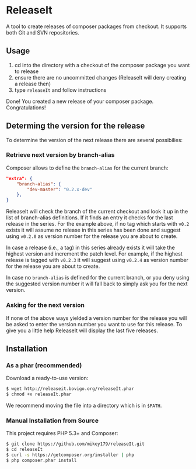 # ReleaseIt

A tool to create releases of composer packages from checkout. It supports both
Git and SVN repositories.


## Usage

1. cd into the directory with a checkout of the composer package you want to release
1. ensure there are no uncommitted changes (ReleaseIt will deny creating a release then)
1. type `releaseIt` and follow instructions

Done! You created a new release of your composer package. Congratulations!


## Determing the version for the release

To determine the version of the next release there are several possibilies:

### Retrieve next version by branch-alias

Composer allows to define the `branch-alias` for the current branch:

```json
"extra": {
    "branch-alias": {
        "dev-master": "0.2.x-dev"
    },
}
```

ReleaseIt will check the branch of the current checkout and look it up in the
list of branch-alias definitions. If it finds an entry it checks for the last
release in the series. For the example above, if no tag which starts with `v0.2`
exists it will assume no release in this series has been done and suggest using
`v0.2.0` as version number for the release you are about to create.

In case a release (i.e., a tag) in this series already exists it will take the
highest version and increment the patch level. For example, if the highest release
is tagged with `v0.2.3` it will suggest using `v0.2.4` as version number for the
release you are about to create.

In case no `branch-alias` is defined for the current branch, or you deny using
the suggested version number it will fall back to simply ask you for the next
version.


### Asking for the next version

If none of the above ways yielded a version number for the release you will be
asked to enter the version number you want to use for this release. To give you
a little help ReleaseIt will display the last five releases.


## Installation

### As a phar (recommended)

Download a ready-to-use version:

```bash
$ wget http://releaseit.bovigo.org/releaseIt.phar
$ chmod +x releaseIt.phar
```

We recommend moving the file into a directory which is in `$PATH`.

### Manual Installation from Source

This project requires PHP 5.3+ and Composer:

```bash
$ git clone https://github.com/mikey179/releaseIt.git
$ cd releaseIt
$ curl -s https://getcomposer.org/installer | php
$ php composer.phar install
```


